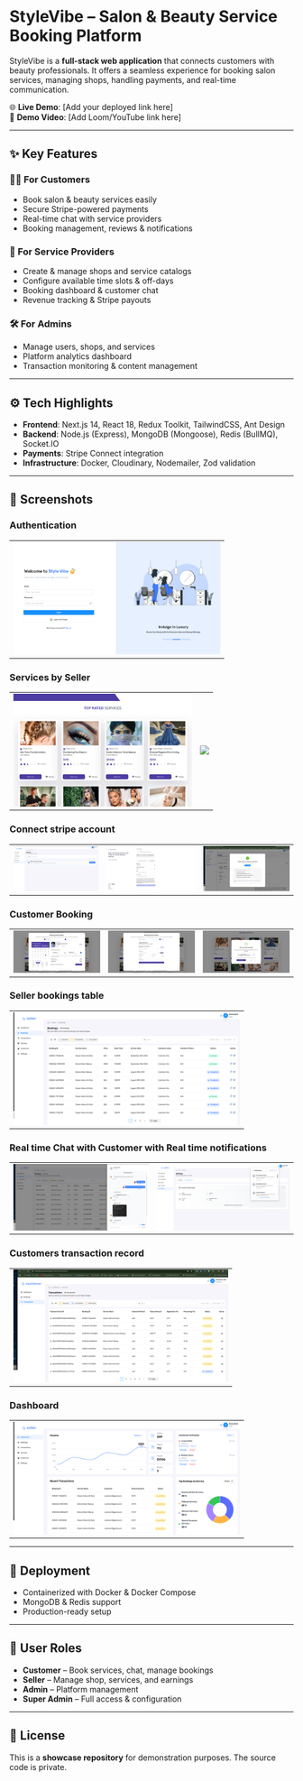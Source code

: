# StyleVibe – Salon & Beauty Service Booking Platform

StyleVibe is a **full-stack web application** that connects customers with beauty professionals. It offers a seamless experience for booking salon services, managing shops, handling payments, and real-time communication.

🌐 **Live Demo**: [Add your deployed link here]  
🎥 **Demo Video**: [Add Loom/YouTube link here]  

---

## ✨ Key Features

### 👩‍💻 For Customers
- Book salon & beauty services easily  
- Secure Stripe-powered payments  
- Real-time chat with service providers  
- Booking management, reviews & notifications  

### 💼 For Service Providers
- Create & manage shops and service catalogs  
- Configure available time slots & off-days  
- Booking dashboard & customer chat  
- Revenue tracking & Stripe payouts  

### 🛠️ For Admins
- Manage users, shops, and services  
- Platform analytics dashboard  
- Transaction monitoring & content management  

---

## ⚙️ Tech Highlights
- **Frontend**: Next.js 14, React 18, Redux Toolkit, TailwindCSS, Ant Design  
- **Backend**: Node.js (Express), MongoDB (Mongoose), Redis (BullMQ), Socket.IO  
- **Payments**: Stripe Connect integration  
- **Infrastructure**: Docker, Cloudinary, Nodemailer, Zod validation  

---

## 📸 Screenshots

### Authentication
<table>
  <tr>
    <td><img src="./screenshots/auth.png" style="max-height:200px;"></td>
  </tr>
</table>

### Services by Seller
<table>
  <tr>
    <td><img src="./screenshots/services.png" style="max-height:200px;"></td>
     <td><img src="./screenshots/services_2.png" style="max-height:200px;"></td>
  </tr>
</table>

### Connect stripe account
<table>
  <tr>
    <td><img src="./screenshots/stripe_connect_3.png" style="max-height:200px;"></td>
    <td><img src="./screenshots/stripe_connect.png" style="max-height:200px;"></td>
    <td><img src="./screenshots/stripe_connect2.png" style="max-height:200px;"></td>
  </tr>
  </tr>
</table>

### Customer Booking
<table>
  <tr>
    <td><img src="./screenshots/bookings_1.png" style="max-height:200px;"></td>
    <td><img src="./screenshots/bookings_2.png" style="max-height:200px;"></td>
    <td><img src="./screenshots/bookings_3.png" style="max-height:200px;"></td>
  </tr>
  </tr>
</table>

### Seller bookings table
<table>
  <tr>
    <td><img src="./screenshots/seller_bookings.png" style="max-height:200px;"></td>
  </tr>
  </tr>
</table>

### Real time Chat with Customer with Real time notifications
<table>
  <tr>
    <td><img src="./screenshots/realtime_chat.png" style="max-height:200px;"></td>
    <td><img src="./screenshots/realtime_notification.png" style="max-height:200px;"></td>
  </tr>
  </tr>
</table>

### Customers transaction record
<table>
  <tr>
    <td><img src="./screenshots/customer_transactions.png" style="max-height:200px;"></td>
  </tr>
  </tr>
</table>

### Dashboard
<table>
  <tr>
    <td><img src="./screenshots/dashboard.png" style="max-height:200px;"></td>
  </tr>
</table>

---

## 🚀 Deployment
- Containerized with Docker & Docker Compose  
- MongoDB & Redis support  
- Production-ready setup  

---

## 👥 User Roles
- **Customer** – Book services, chat, manage bookings  
- **Seller** – Manage shop, services, and earnings  
- **Admin** – Platform management  
- **Super Admin** – Full access & configuration  

---

## 📄 License
This is a **showcase repository** for demonstration purposes. The source code is private.  
